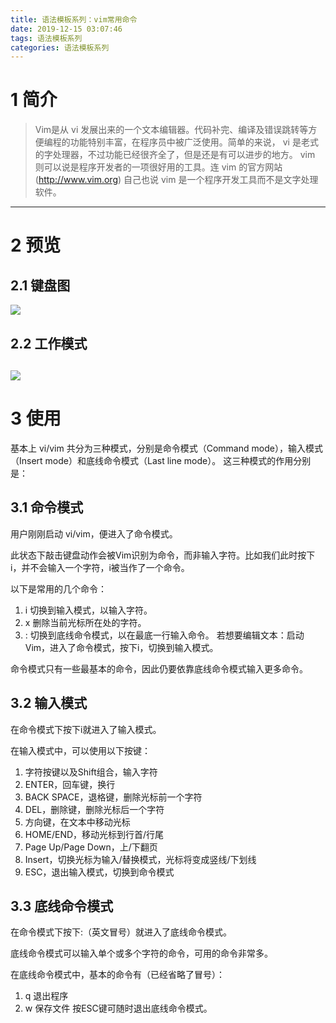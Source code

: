 ```yaml
---
title: 语法模板系列：vim常用命令
date: 2019-12-15 03:07:46
tags: 语法模板系列
categories: 语法模板系列
---
```

# 1 简介
> Vim是从 vi 发展出来的一个文本编辑器。代码补完、编译及错误跳转等方便编程的功能特别丰富，在程序员中被广泛使用。简单的来说， vi 是老式的字处理器，不过功能已经很齐全了，但是还是有可以进步的地方。 vim 则可以说是程序开发者的一项很好用的工具。连 vim 的官方网站 (http://www.vim.org) 自己也说 vim 是一个程序开发工具而不是文字处理软件。
----
<!--more-->

# 2 预览
## 2.1 键盘图
![](https://www.runoob.com/wp-content/uploads/2015/10/vi-vim-cheat-sheet-sch.gif)
## 2.2 工作模式
![](https://www.runoob.com/wp-content/uploads/2014/07/vim-vi-workmodel.png)
----

# 3 使用
基本上 vi/vim 共分为三种模式，分别是命令模式（Command mode），输入模式（Insert mode）和底线命令模式（Last line mode）。 这三种模式的作用分别是：
## 3.1 命令模式
用户刚刚启动 vi/vim，便进入了命令模式。

此状态下敲击键盘动作会被Vim识别为命令，而非输入字符。比如我们此时按下i，并不会输入一个字符，i被当作了一个命令。

以下是常用的几个命令：
1. i 切换到输入模式，以输入字符。
2. x 删除当前光标所在处的字符。
3. : 切换到底线命令模式，以在最底一行输入命令。
若想要编辑文本：启动Vim，进入了命令模式，按下i，切换到输入模式。

命令模式只有一些最基本的命令，因此仍要依靠底线命令模式输入更多命令。
## 3.2 输入模式
在命令模式下按下i就进入了输入模式。

在输入模式中，可以使用以下按键：

1. 字符按键以及Shift组合，输入字符
2. ENTER，回车键，换行
3. BACK SPACE，退格键，删除光标前一个字符
4. DEL，删除键，删除光标后一个字符
5. 方向键，在文本中移动光标
6. HOME/END，移动光标到行首/行尾
7. Page Up/Page Down，上/下翻页
8. Insert，切换光标为输入/替换模式，光标将变成竖线/下划线
9. ESC，退出输入模式，切换到命令模式
## 3.3 底线命令模式
在命令模式下按下:（英文冒号）就进入了底线命令模式。

底线命令模式可以输入单个或多个字符的命令，可用的命令非常多。

在底线命令模式中，基本的命令有（已经省略了冒号）：
1. q 退出程序
2. w 保存文件
按ESC键可随时退出底线命令模式。